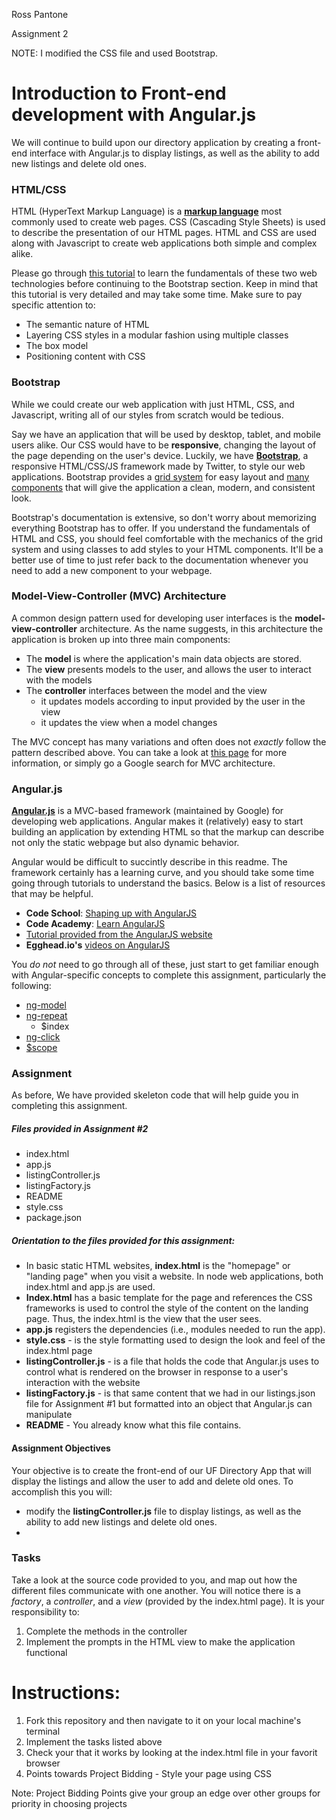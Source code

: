 Ross Pantone 

Assignment 2

NOTE: I modified the CSS file and used Bootstrap.

# Introduction to Front-end development with Angular.js
We will continue to build upon our directory application by creating a front-end interface with Angular.js to display listings, as well as the ability to add new listings and delete old ones.

### HTML/CSS
HTML (HyperText Markup Language) is a [**markup language**](https://en.wikipedia.org/wiki/Markup_language) most commonly used to create web pages. CSS (Cascading Style Sheets) is used to describe the presentation of our HTML pages. HTML and CSS are used along with Javascript to create web applications both simple and complex alike. 

Please go through [this tutorial](http://learn.shayhowe.com) to learn the fundamentals of these two web technologies before continuing to the Bootstrap section. Keep in mind that this tutorial is very detailed and may take some time. Make sure to pay specific attention to:

- The semantic nature of HTML
- Layering CSS styles in a modular fashion using multiple classes
- The box model
- Positioning content with CSS

### Bootstrap
While we could create our web application with just HTML, CSS, and Javascript, writing all of our styles from scratch would be tedious. 

Say we have an application that will be used by desktop, tablet, and mobile users alike. Our CSS would have to be **responsive**, changing the layout of the page depending on the user's device. Luckily, we have [**Bootstrap**](http://getbootstrap.com/), a responsive HTML/CSS/JS framework made by Twitter, to style our web applications. Bootstrap provides a [grid system](http://getbootstrap.com/css/#grid) for easy layout and [many components](http://getbootstrap.com/components/#nav) that will give the application a clean, modern, and consistent look. 

Bootstrap's documentation is extensive, so don't worry about memorizing everything Bootstrap has to offer. If you understand the fundamentals of HTML and CSS, you should feel comfortable with the mechanics of the grid system and using classes to add styles to your HTML components. It'll be a better use of time to just refer back to the documentation whenever you need to add a new component to your webpage. 

### Model-View-Controller (MVC) Architecture 
A common design pattern used for developing user interfaces is the **model-view-controller** architecture. As the name suggests, in this architecture the application is broken up into three main components: 

- The **model** is where the application's main data objects are stored. 
- The **view** presents models to the user, and allows the user to interact with the models
- The **controller** interfaces between the model and the view
    - it updates models according to input provided by the user in the view
    - it updates the view when a model changes

The MVC concept has many variations and often does not *exactly* follow the pattern described above. You can take a look at [this page](https://developer.chrome.com/apps/app_frameworks) for more information, or simply go a Google search for MVC architecture. 

### Angular.js 
[**Angular.js**](https://angularjs.org/) is a MVC-based framework (maintained by Google) for developing web applications. Angular makes it (relatively) easy to start building an application by extending HTML so that the markup can describe not only the static webpage but also dynamic behavior. 

Angular would be difficult to succintly describe in this readme. The framework certainly has a learning curve, and you should take some time going through tutorials to understand the basics. Below is a list of resources that may be helpful. 

- **Code School**: [Shaping up with AngularJS](https://www.codeschool.com/courses/shaping-up-with-angular-js)
- **Code Academy**: [Learn AngularJS](https://www.codecademy.com/learn/learn-angularjs)
- [Tutorial provided from the AngularJS website](https://docs.angularjs.org/tutorial)
- **Egghead.io's** [videos on AngularJS](https://egghead.io/technologies/angularjs)

You *do not* need to go through all of these, just start to get familiar enough with Angular-specific concepts to complete this assignment, particularly the following: 
- [ng-model](https://docs.angularjs.org/api/ng/directive/ngModel)
- [ng-repeat](https://docs.angularjs.org/api/ng/directive/ngRepeat)
    - $index
- [ng-click](https://docs.angularjs.org/api/ng/directive/ngClick)
- [$scope](https://docs.angularjs.org/guide/scope)

### Assignment 
As before, We have provided skeleton code that will help guide you in completing this assignment. 
##### Files provided in Assignment #2
- index.html
- app.js
- listingController.js
- listingFactory.js
- README
- style.css
- package.json
##### Orientation to the files provided for this assignment:
- In basic static HTML websites, **index.html** is the "homepage" or "landing page" when you visit a website. In node web applications, both index.html and app.js are used. 
- **Index.html** has a basic template for the page and references the CSS frameworks
is used to control the style of the content on the landing page. Thus, the index.html is the view that the user sees. 
- **app.js** registers the dependencies (i.e., modules needed to run the app).
- **style.css** - is the style formatting used to design the look and feel of the index.html page 
- **listingController.js** - is a file that holds the code that Angular.js uses to control what is rendered on the browser in response to a user's interaction with the website
- **listingFactory.js** - is that same content that we had in our listings.json file for Assignment #1 but formatted into an object that Angular.js can manipulate
- **README** - You already know what this file contains.

#### Assignment Objectives
Your objective is to create the front-end of our UF Directory App that will display the listings and allow the user to add and delete old ones. 
To accomplish this you will:
- modify the **listingController.js** file to  display listings, as well as the ability to add new listings and delete old ones.
- 
### Tasks 
Take a look at the source code provided to you, and map out how the different files communicate with one another. You will notice there is a *factory*, a *controller*, and a *view* (provided by the index.html page). It is your responsibility to:

1. Complete the methods in the controller
2. Implement the prompts in the HTML view to make the application functional

# Instructions: 
1. Fork this repository and then navigate to it on your local machine's terminal 
2. Implement the tasks listed above
3. Check your that it works by looking at the index.html file in your favorit browser
4. Points towards Project Bidding - Style your page using CSS

Note: Project Bidding Points give your group an edge over other groups for priority in choosing projects
